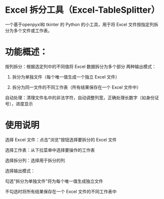 # Excel 拆分工具（Excel-TableSplitter）

一个基于openpyxl和 tkinter 的 Python 的小工具，用于将 Excel 文件按指定列拆分为多个文件或工作表。

# 功能概述：

按列拆分：根据选定列中的不同值将 Excel 数据拆分为多个部分
两种输出模式：

1. 拆分为单独文件（每个唯一值生成一个独立 Excel 文件）

2. 拆分为同一文件的不同工作表（所有结果保存在一个 Excel 文件中）

自动处理：清理文件名中的非法字符，自动调整列宽，正确处理长数字（如身份证号），进度显示

# 使用说明

选择 Excel 文件：点击"浏览"按钮选择要拆分的 Excel 文件

选择工作表：从下拉菜单中选择要操作的工作表

选择拆分列：选择用于拆分的列

选择输出模式：

勾选"拆分为单独文件"将为每个唯一值生成独立文件

不勾选时将所有结果保存在一个 Excel 文件的不同工作表中

